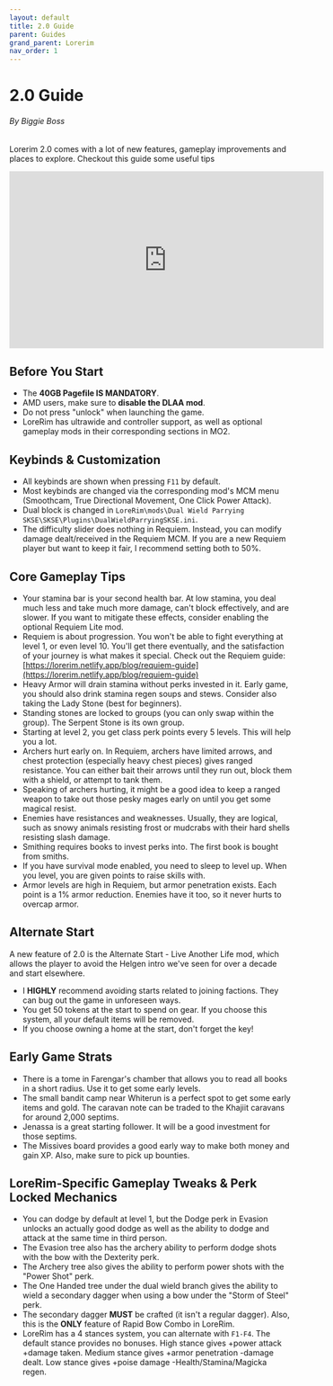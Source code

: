 ```yaml
---
layout: default
title: 2.0 Guide
parent: Guides
grand_parent: Lorerim
nav_order: 1
---
```

# 2.0 Guide
###### By Biggie Boss
Lorerim 2.0 comes with a lot of new features, gameplay improvements and places to explore. Checkout this guide some useful tips

<iframe width="560" height="315" src="https://www.youtube.com/embed/fZu-gvzFny0?si=i9go9TmR_5i9eve8" title="YouTube video player" frameborder="0" allow="accelerometer; autoplay; clipboard-write; encrypted-media; gyroscope; picture-in-picture; web-share" referrerpolicy="strict-origin-when-cross-origin" allowfullscreen></iframe>

## Before You Start

- The **40GB Pagefile IS MANDATORY**.
- AMD users, make sure to **disable the DLAA mod**.
- Do not press "unlock" when launching the game.
- LoreRim has ultrawide and controller support, as well as optional gameplay mods in their corresponding sections in MO2.

## Keybinds & Customization

- All keybinds are shown when pressing `F11` by default.
- Most keybinds are changed via the corresponding mod's MCM menu (Smoothcam, True Directional Movement, One Click Power Attack).
- Dual block is changed in `LoreRim\mods\Dual Wield Parrying SKSE\SKSE\Plugins\DualWieldParryingSKSE.ini`.
- The difficulty slider does nothing in Requiem. Instead, you can modify damage dealt/received in the Requiem MCM. If you are a new Requiem player but want to keep it fair, I recommend setting both to 50%.

## Core Gameplay Tips

- Your stamina bar is your second health bar. At low stamina, you deal much less and take much more damage, can't block effectively, and are slower. If you want to mitigate these effects, consider enabling the optional Requiem Lite mod.
- Requiem is about progression. You won't be able to fight everything at level 1, or even level 10. You'll get there eventually, and the satisfaction of your journey is what makes it special. Check out the Requiem guide: [https://lorerim.netlify.app/blog/requiem-guide](https://lorerim.netlify.app/blog/requiem-guide)
- Heavy Armor will drain stamina without perks invested in it. Early game, you should also drink stamina regen soups and stews. Consider also taking the Lady Stone (best for beginners).
- Standing stones are locked to groups (you can only swap within the group). The Serpent Stone is its own group.
- Starting at level 2, you get class perk points every 5 levels. This will help you a lot.
- Archers hurt early on. In Requiem, archers have limited arrows, and chest protection (especially heavy chest pieces) gives ranged resistance. You can either bait their arrows until they run out, block them with a shield, or attempt to tank them.
- Speaking of archers hurting, it might be a good idea to keep a ranged weapon to take out those pesky mages early on until you get some magical resist.
- Enemies have resistances and weaknesses. Usually, they are logical, such as snowy animals resisting frost or mudcrabs with their hard shells resisting slash damage.
- Smithing requires books to invest perks into. The first book is bought from smiths.
- If you have survival mode enabled, you need to sleep to level up. When you level, you are given points to raise skills with.
- Armor levels are high in Requiem, but armor penetration exists. Each point is a 1% armor reduction. Enemies have it too, so it never hurts to overcap armor.

## Alternate Start

A new feature of 2.0 is the Alternate Start - Live Another Life mod, which allows the player to avoid the Helgen intro we've seen for over a decade and start elsewhere.

- I **HIGHLY** recommend avoiding starts related to joining factions. They can bug out the game in unforeseen ways.
- You get 50 tokens at the start to spend on gear. If you choose this system, all your default items will be removed.
- If you choose owning a home at the start, don't forget the key!

## Early Game Strats

- There is a tome in Farengar's chamber that allows you to read all books in a short radius. Use it to get some early levels.
- The small bandit camp near Whiterun is a perfect spot to get some early items and gold. The caravan note can be traded to the Khajiit caravans for around 2,000 septims.
- Jenassa is a great starting follower. It will be a good investment for those septims.
- The Missives board provides a good early way to make both money and gain XP. Also, make sure to pick up bounties.

## LoreRim-Specific Gameplay Tweaks & Perk Locked Mechanics

- You can dodge by default at level 1, but the Dodge perk in Evasion unlocks an actually good dodge as well as the ability to dodge and attack at the same time in third person.
- The Evasion tree also has the archery ability to perform dodge shots with the bow with the Dexterity perk.
- The Archery tree also gives the ability to perform power shots with the "Power Shot" perk.
- The One Handed tree under the dual wield branch gives the ability to wield a secondary dagger when using a bow under the "Storm of Steel" perk.
- The secondary dagger **MUST** be crafted (it isn't a regular dagger). Also, this is the **ONLY** feature of Rapid Bow Combo in LoreRim.
- LoreRim has a 4 stances system, you can alternate with `F1-F4`. The default stance provides no bonuses. High stance gives +power attack +damage taken. Medium stance gives +armor penetration -damage dealt. Low stance gives +poise damage -Health/Stamina/Magicka regen.
